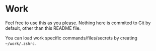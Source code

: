 # Work

Feel free to use this as you please. Nothing here is commited to Git by default, other than this README file.

You can load work specific commands/files/secrets by creating `~/work/.zshrc`.
